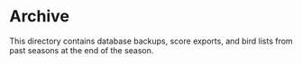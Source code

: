 # Archive
This directory contains database backups, score exports, and bird lists from past seasons at the end of the season.
